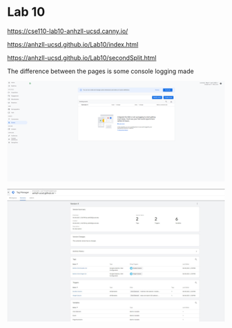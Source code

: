 # Lab 10
https://cse110-lab10-anhzll-ucsd.canny.io/


https://anhzll-ucsd.github.io/Lab10/index.html


https://anhzll-ucsd.github.io/Lab10/secondSplit.html


The difference between the pages is some console logging made

![](Couldn't.png)

![](t.jpg)
